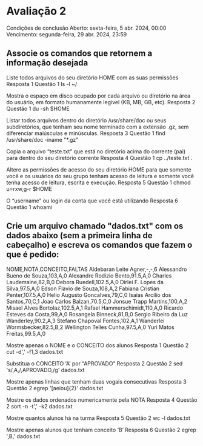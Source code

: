# Avaliação 2
Condições de conclusão
Aberto: sexta-feira, 5 abr. 2024, 00:00
Vencimento: segunda-feira, 29 abr. 2024, 23:59

## Associe os comandos que retornem a informação desejada

Liste todos arquivos do seu diretório HOME com as suas permissões
Resposta 1 Questão 1
ls -l ~/
 
Mostra o espaço em disco ocupado por cada arquivo ou diretório na área do usuário, em formato humanamente legível (KB, MB, GB, etc).
Resposta 2 Questão 1
du -sh $HOME
 
Listar todos arquivos dentro do diretório /usr/share/doc ou seus subdiretórios, que tenham seu nome terminado com a extensão .gz, sem diferenciar maiúsculas e minúsculas.
Resposta 3 Questão 1
find /usr/share/doc -iname "*.gz"
 
Copia o arquivo “teste.txt” que está no diretório acima do corrente (pai) para dentro do seu diretório corrente
Resposta 4 Questão 1
cp ../teste.txt .
 
Altere as permissões de acesso do seu diretório HOME para que somente você e os usuários do seu grupo tenham acesso de leitura e somente você tenha acesso de leitura, escrita e execução.
Resposta 5 Questão 1
chmod u=rxw,g-r $HOME
 
O “username” ou login da conta que você está utilizando
Resposta 6 Questão 1
whoami
 


## Crie um arquivo chamado "dados.txt" com os dados abaixo (sem a primeira linha de cabeçalho) e escreva os comandos que fazem o que é pedido:

NOME,NOTA,CONCEITO,FALTAS
Aldebaran Leite Agner,-,-,6
Alessandro Bueno de Souza,103,A,0
Alexandre Rodizio Bento,91.5,A,0
Charles Laudemaine,82,B,0
Debora Ruedell,102.5,A,0
Dirlei F. Lopes da Silva,97.5,A,0
Edson Flavio de Souza,108,A,2
Fabiana Cristian Penter,107.5,A,0
Helio Augusto Goncalves,79,C,0
Isaias Arcilio dos Santos,70,C,1
Joao Carlos Balzan,70.5,C,0
Jonsue Trapp Martins,100,A,2
Misael Alves Bortolaz,102.5,A,1
Rafael Hammerschimidt,110,A,0
Ricardo Esteves da Costa,99,A,0
Rosangela Binneck,81,B,0
Sergio Ribeiro da Luz Wanderley,90.2,A,3
Stefano Chapoval Fontes,102,A,1
Wanderlei Wormsbecker,82.5,B,2
Wellington Telles Cunha,97.5,A,0
Yuri Matos Freitas,99.5,A,0
 

Mostre apenas o NOME e o CONCEITO dos alunos
Resposta 1 Questão 2
cut -d',' -f1,3 dados.txt
 
Substitua o CONCEITO ‘A’ por “APROVADO”
Resposta 2 Questão 2
sed 's/,A,/,APROVADO,/g' dados.txt
 
Mostre apenas linhas que tenham duas vogais consecutivas
Resposta 3 Questão 2
egrep '[aeiou]{2}' dados.txt
 
Mostre os dados ordenados numericamente pela NOTA
Resposta 4 Questão 2
sort -n -t',' -k2 dados.txt
 
Mostre quantos alunos há na turma
Resposta 5 Questão 2
wc -l dados.txt
 
Mostre apenas alunos que tenham conceito ‘B’
Resposta 6 Questão 2
egrep ',B,' dados.txt